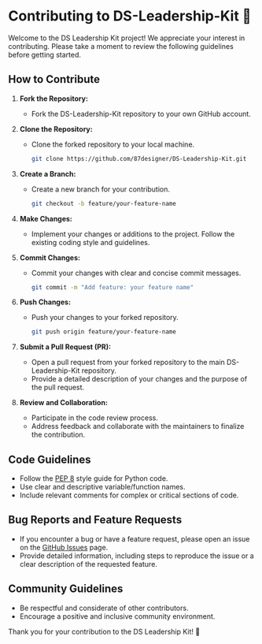 # Contributing to DS-Leadership-Kit 🚀

Welcome to the DS Leadership Kit project! We appreciate your interest in contributing. Please take a moment to review the following guidelines before getting started.

## How to Contribute

1. **Fork the Repository:**
   - Fork the DS-Leadership-Kit repository to your own GitHub account.

2. **Clone the Repository:**
   - Clone the forked repository to your local machine.

     ```bash
     git clone https://github.com/87designer/DS-Leadership-Kit.git
     ```

3. **Create a Branch:**
   - Create a new branch for your contribution.

     ```bash
     git checkout -b feature/your-feature-name
     ```

4. **Make Changes:**
   - Implement your changes or additions to the project. Follow the existing coding style and guidelines.

5. **Commit Changes:**
   - Commit your changes with clear and concise commit messages.

     ```bash
     git commit -m "Add feature: your feature name"
     ```

6. **Push Changes:**
   - Push your changes to your forked repository.

     ```bash
     git push origin feature/your-feature-name
     ```

7. **Submit a Pull Request (PR):**
   - Open a pull request from your forked repository to the main DS-Leadership-Kit repository.
   - Provide a detailed description of your changes and the purpose of the pull request.

8. **Review and Collaboration:**
   - Participate in the code review process.
   - Address feedback and collaborate with the maintainers to finalize the contribution.

## Code Guidelines

- Follow the [PEP 8](https://www.python.org/dev/peps/pep-0008/) style guide for Python code.
- Use clear and descriptive variable/function names.
- Include relevant comments for complex or critical sections of code.

## Bug Reports and Feature Requests

- If you encounter a bug or have a feature request, please open an issue on the [GitHub Issues](https://github.com/87designer/DS-Leadership-Kit/issues) page.
- Provide detailed information, including steps to reproduce the issue or a clear description of the requested feature.

## Community Guidelines

- Be respectful and considerate of other contributors.
- Encourage a positive and inclusive community environment.

Thank you for your contribution to the DS Leadership Kit! 🌟
